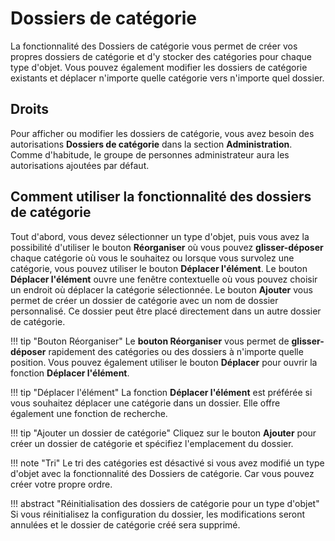 # Dossiers de catégorie

La fonctionnalité des Dossiers de catégorie vous permet de créer vos propres dossiers de catégorie et d'y stocker des catégories pour chaque type d'objet. Vous pouvez également modifier les dossiers de catégorie existants et déplacer n'importe quelle catégorie vers n'importe quel dossier.


## Droits

Pour afficher ou modifier les dossiers de catégorie, vous avez besoin des autorisations **Dossiers de catégorie** dans la section **Administration**. Comme d'habitude, le groupe de personnes administrateur aura les autorisations ajoutées par défaut.


## Comment utiliser la fonctionnalité des dossiers de catégorie

Tout d'abord, vous devez sélectionner un type d'objet, puis vous avez la possibilité d'utiliser le bouton **Réorganiser** où vous pouvez **glisser-déposer** chaque catégorie où vous le souhaitez ou lorsque vous survolez une catégorie, vous pouvez utiliser le bouton **Déplacer l'élément**. Le bouton **Déplacer l'élément** ouvre une fenêtre contextuelle où vous pouvez choisir un endroit où déplacer la catégorie sélectionnée.
Le bouton **Ajouter** vous permet de créer un dossier de catégorie avec un nom de dossier personnalisé. Ce dossier peut être placé directement dans un autre dossier de catégorie.


!!! tip "Bouton Réorganiser"
    Le **bouton Réorganiser** vous permet de **glisser-déposer** rapidement des catégories ou des dossiers à n'importe quelle position. Vous pouvez également utiliser le bouton **Déplacer** pour ouvrir la fonction **Déplacer l'élément**.


!!! tip "Déplacer l'élément"
    La fonction **Déplacer l'élément** est préférée si vous souhaitez déplacer une catégorie dans un dossier. Elle offre également une fonction de recherche.


!!! tip "Ajouter un dossier de catégorie"
    Cliquez sur le bouton **Ajouter** pour créer un dossier de catégorie et spécifiez l'emplacement du dossier.


!!! note "Tri"
    Le tri des catégories est désactivé si vous avez modifié un type d'objet avec la fonctionnalité des Dossiers de catégorie. Car vous pouvez créer votre propre ordre.


!!! abstract "Réinitialisation des dossiers de catégorie pour un type d'objet"
    Si vous réinitialisez la configuration du dossier, les modifications seront annulées et le dossier de catégorie créé sera supprimé.

